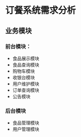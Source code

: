 # 订餐系统需求分析

## 业务模块

### 前台模块：

- 食品展示模块
- 食品查询模块
- 购物车模块
- 收银台模块
- 用户维护模块
- 订单查询模块
- 公告模块

### 后台模块

- 食品管理模块
- 用户管理模块
